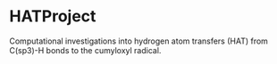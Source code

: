 # HATProject
Computational investigations into hydrogen atom transfers (HAT) from C(sp3)-H bonds to the cumyloxyl radical.
